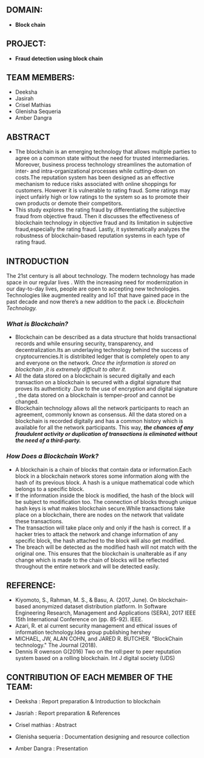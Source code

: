 ## DOMAIN:
- **Block chain** 
## PROJECT: 
- **Fraud detection using block chain**
## TEAM MEMBERS:
- Deeksha
- Jasirah
- Crisel Mathias 
- Glenisha Sequeria
- Amber Dangra


## ABSTRACT
- The blockchain is an emerging technology that allows multiple parties to agree on a common state without the need for trusted intermediaries. Moreover, business process technology streamlines the automation of inter- and intra-organizational processes while cutting-down on costs.The reputation system has been designed as an effective mechanism to reduce risks associated with online shoppings
for customers. However it is vulnerable to rating fraud. Some ratings may inject unfairly high or low ratings to the system so as to promote their own products or demote their competitors.
- This study explores the rating fraud by differentiating the subjective fraud from objective fraud. Then it discusses the effectiveness of blockchain technology in objective fraud and its limitation in subjective fraud,especially the rating fraud. Lastly, it systematically 
analyzes the robustness of blockchain-based reputation systems in each type of rating fraud.




## INTRODUCTION

The 21st century is all about technology. The modern technology has made space in our regular lives . With the increasing need for modernization in our day-to-day lives, people are open to accepting new technologies. Technologies like augmented reality and IoT that have gained pace in the past decade and now there’s a new addition to the pack i.e. *Blockchain Technology.* 


### *What is Blockchain?*  


-   Blockchain can be described as a data structure that holds transactional records and while ensuring security, transparency, and decentralization.Its an underlaying technology behind the success of cryptocurrencies.It is distribited ledger that is completely open to any and everyone on the network. *Once the information is stored on blockchain ,it is extremely difficult to alter it.*
- All the data stored on a blockchain is secured digitally and each transaction on a blockchain is secured with a digital signature that proves its authenticity .Due to the use of encryption and digital signature , the data stored on a blockchain is temper-proof and cannot be changed.
- Blockchain technology allows all the network participants to reach an agreement, commonly known as consensus. All the data stored on a blockchain is recorded digitally and has a common history which is available for all the network participants. This way, **_the chances of any fraudulent activity or duplication of transactions is eliminated without the need of a third-party._**
### *How Does a Blockchain Work?*
- A blockchain is a chain of blocks that contain data or information.Each block in a blockchain network stores some information along with the hash of its previous block. A hash is a unique mathematical code which belongs to a specific block.
- If the information inside the block is modified, the hash of the block will be subject to modification too. The connection of blocks through unique hash keys is what makes blockchain secure.While transactions take place on a blockchain, there are nodes on the network that validate these transactions. 
- The transaction will take place only and only if the hash is correct. If a hacker tries to attack the network and change information of any specific block, the hash attached to the block will also get modified.
- The breach will be detected as the modified hash will not match with the original one. This ensures that the blockchain is unalterable as if any change which is made to the chain of blocks will be reflected throughout the entire network and will be detected easily.









## REFERENCE:
- Kiyomoto, S., Rahman, M. S., & Basu, A. (2017, June). On blockchain-based anonymized dataset distribution platform. In Software         Engineering Research, Management and Applications (SERA), 2017 IEEE 15th International Conference on (pp. 85-92). IEEE.
- Azari, R. et al current security management and ethical issues of information technology.Idea group publishing hershey
- MICHAEL, JW, ALAN COHN, and JARED R. BUTCHER. "BlockChain technology." The Journal (2018).
- Dennis R owenson G(2016) Two on the roll:peer to peer reputation system based on a rolling blockchain. Int J digital society (UDS) 




## CONTRIBUTION OF EACH MEMBER OF THE TEAM:
- Deeksha : Report preparation & Introduction to blockchain 

- Jasriah : Report preparation & References 
- Crisel mathias : Abstract
- Glenisha sequeria : Documentation designing and resource collection
- Amber Dangra : Presentation 
